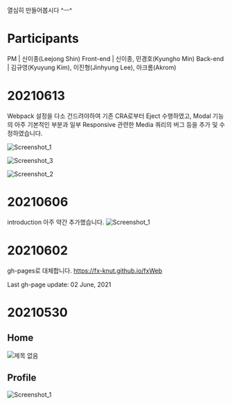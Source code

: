열심히 만들어봅시다 ^ㅡ^

# Participants
PM | 신이종(Leejong Shin)
Front-end   | 신이종, 민경호(Kyungho Min)
Back-end    | 김규영(Kyuyung Kim), 이진형(Jinhyung Lee), 아크롬(Akrom)

# 20210613
Webpack 설정을 다소 건드려야하여 기존 CRA로부터 Eject 수행하였고,
Modal 기능의 아주 기본적인 부분과
일부 Responsive 관련한 Media 쿼리의 버그 등을
추가 및 수정하였습니다.

![Screenshot_1](https://user-images.githubusercontent.com/56120315/121804102-b5ec3080-cc7f-11eb-974d-00f87accbc45.png)

![Screenshot_3](https://user-images.githubusercontent.com/56120315/121804167-ffd51680-cc7f-11eb-98d3-cabc66deddf4.png)

![Screenshot_2](https://user-images.githubusercontent.com/56120315/121804103-b71d5d80-cc7f-11eb-830e-9302e20c9849.png)

# 20210606
introduction 아주 약간 추가했습니다.
![Screenshot_1](https://user-images.githubusercontent.com/56120315/120928232-bedc7f80-c71e-11eb-96b3-8437b3ade090.png)


#
# 20210602
gh-pages로 대체합니다.
https://fx-knut.github.io/fxWeb

Last gh-page update: 02 June, 2021

#
# 20210530

## Home

![제목 없음](https://user-images.githubusercontent.com/56120315/120105502-254c2580-c194-11eb-8503-fd3bae271eef.png)


## Profile

![Screenshot_1](https://user-images.githubusercontent.com/56120315/120105528-3c8b1300-c194-11eb-8db5-54960ccce644.png)

#